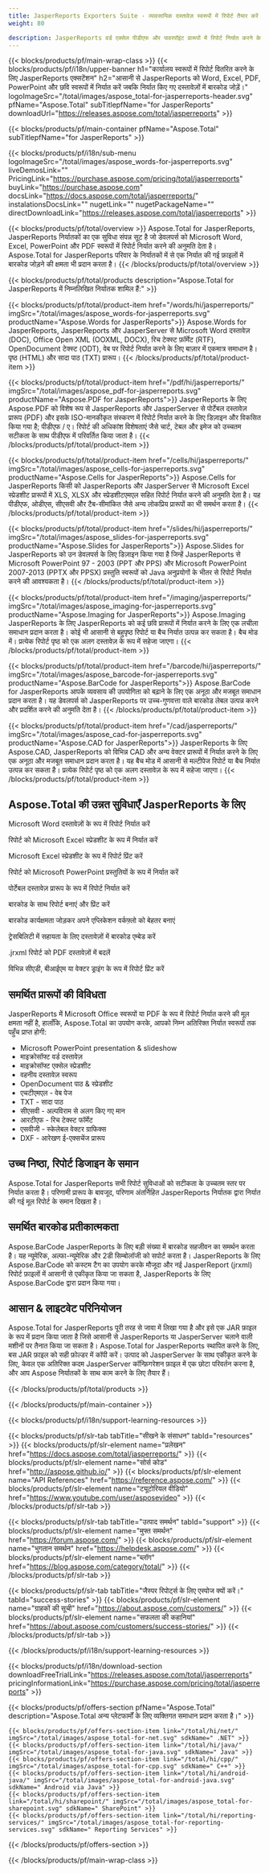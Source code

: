 ```yaml
---
title: JasperReports Exporters Suite - व्यावसायिक दस्तावेज़ स्वरूपों में रिपोर्ट तैयार करें
weight: 80

description: JasperReports वर्ड एक्सेल पीडीएफ और पावरपॉइंट प्रारूपों में रिपोर्ट निर्यात करने के लिए सूट निर्यात करता है। निर्यात की गई रिपोर्ट में बारकोड जोड़ें
---
```


{{< blocks/products/pf/main-wrap-class >}}
{{< blocks/products/pf/i18n/upper-banner h1="कार्यालय स्वरूपों में रिपोर्ट वितरित करने के लिए JasperReports एक्सटेंशन" h2="आसानी से JasperReports को Word, Excel, PDF, PowerPoint और छवि स्वरूपों में निर्यात करें जबकि निर्यात किए गए दस्तावेज़ों में बारकोड जोड़ें।" logoImageSrc="/total/images/aspose_total-for-jasperreports-header.svg" pfName="Aspose.Total" subTitlepfName="for JasperReports" downloadUrl="https://releases.aspose.com/total/jasperreports" >}}

{{< blocks/products/pf/main-container pfName="Aspose.Total" subTitlepfName="for JasperReports" >}}

{{< blocks/products/pf/i18n/sub-menu logoImageSrc="/total/images/aspose_words-for-jasperreports.svg" liveDemosLink="" PricingLink="https://purchase.aspose.com/pricing/total/jasperreports" buyLink="https://purchase.aspose.com" docsLink="https://docs.aspose.com/total/jasperreports/" instalationsDocsLink="" nugetLink="" nugetPackageName="" directDownloadLink="https://releases.aspose.com/total/jasperreports" >}}

{{< blocks/products/pf/total/overview >}}
Aspose.Total for JasperReports, JasperReports निर्यातकों का एक सुविधा संपन्न सूट है जो डेवलपर्स को Microsoft Word, Excel, PowerPoint और PDF स्वरूपों में रिपोर्ट निर्यात करने की अनुमति देता है। Aspose.Total for JasperReports परिवार के निर्यातकों में से एक निर्यात की गई फ़ाइलों में बारकोड जोड़ने की क्षमता भी प्रदान करता है।
{{< /blocks/products/pf/total/overview >}}

{{< blocks/products/pf/total/products description="Aspose.Total for JasperReports में निम्नलिखित निर्यातक शामिल हैं:" >}}

{{< blocks/products/pf/total/product-item href="/words/hi/jasperreports/" imgSrc="/total/images/aspose_words-for-jasperreports.svg" productName="Aspose.Words for JasperReports">}}
Aspose.Words for JasperReports, JasperReports और JasperServer से Microsoft Word दस्तावेज़ (DOC), Office Open XML (OOXML, DOCX), रिच टेक्स्ट फ़ॉर्मेट (RTF), OpenDocument टेक्स्ट (ODT), वेब पर रिपोर्ट निर्यात करने के लिए बाज़ार में एकमात्र समाधान है। पृष्ठ (HTML) और सादा पाठ (TXT) प्रारूप।
{{< /blocks/products/pf/total/product-item >}}

{{< blocks/products/pf/total/product-item href="/pdf/hi/jasperreports/" imgSrc="/total/images/aspose_pdf-for-jasperreports.svg" productName="Aspose.PDF for JasperReports">}}
JasperReports के लिए Aspose.PDF को विशेष रूप से JasperReports और JasperServer से पोर्टेबल दस्तावेज़ प्रारूप (PDF) और इसके ISO-मानकीकृत संस्करण में रिपोर्ट निर्यात करने के लिए डिज़ाइन और विकसित किया गया है; पीडीएफ / ए। रिपोर्ट की अधिकांश विशेषताएं जैसे चार्ट, टेबल और इमेज को उच्चतम सटीकता के साथ पीडीएफ में परिवर्तित किया जाता है।
{{< /blocks/products/pf/total/product-item >}}

{{< blocks/products/pf/total/product-item href="/cells/hi/jasperreports/" imgSrc="/total/images/aspose_cells-for-jasperreports.svg" productName="Aspose.Cells for JasperReports">}}
Aspose.Cells for JasperReports किसी को JasperReports और JasperServer से Microsoft Excel स्प्रेडशीट प्रारूपों में XLS, XLSX और स्प्रेडशीटएमएल सहित रिपोर्ट निर्यात करने की अनुमति देता है। यह पीडीएफ, ओडीएस, सीएसवी और टैब-सीमांकित जैसे अन्य लोकप्रिय प्रारूपों का भी समर्थन करता है।
{{< /blocks/products/pf/total/product-item >}}

{{< blocks/products/pf/total/product-item href="/slides/hi/jasperreports/" imgSrc="/total/images/aspose_slides-for-jasperreports.svg" productName="Aspose.Slides for JasperReports">}}
Aspose.Slides for JasperReports को उन डेवलपर्स के लिए डिज़ाइन किया गया है जिन्हें JasperReports से Microsoft PowerPoint 97 - 2003 (PPT और PPS) और Microsoft PowerPoint 2007-2013 (PPTX और PPSX) प्रस्तुति स्वरूपों को Java अनुप्रयोगों के भीतर से रिपोर्ट निर्यात करने की आवश्यकता है।
{{< /blocks/products/pf/total/product-item >}}

{{< blocks/products/pf/total/product-item href="/imaging/jasperreports/" imgSrc="/total/images/aspose_imaging-for-jasperreports.svg" productName="Aspose.Imaging for JasperReports">}}
Aspose.Imaging JasperReports के लिए JasperReports को कई छवि प्रारूपों में निर्यात करने के लिए एक लचीला समाधान प्रदान करता है। कोई भी आसानी से बहुपृष्ठ रिपोर्ट या बैच निर्यात उत्पन्न कर सकता है। बैच मोड में। प्रत्येक रिपोर्ट पृष्ठ को एक अलग दस्तावेज़ के रूप में सहेजा जाएगा।
{{< /blocks/products/pf/total/product-item >}}

{{< blocks/products/pf/total/product-item href="/barcode/hi/jasperreports/" imgSrc="/total/images/aspose_barcode-for-jasperreports.svg" productName="Aspose.BarCode for JasperReports">}}
Aspose.BarCode for JasperReports आपके व्यवसाय की उपयोगिता को बढ़ाने के लिए एक अनूठा और मजबूत समाधान प्रदान करता है। यह डेवलपर्स को JasperReports पर उच्च-गुणवत्ता वाले बारकोड लेबल उत्पन्न करने और प्रदर्शित करने की अनुमति देता है।
{{< /blocks/products/pf/total/product-item >}}

{{< blocks/products/pf/total/product-item href="/cad/jasperreports/" imgSrc="/total/images/aspose_cad-for-jasperreports.svg" productName="Aspose.CAD for JasperReports">}}
JasperReports के लिए Aspose.CAD, JasperReports को विभिन्न CAD और अन्य वेक्टर प्रारूपों में निर्यात करने के लिए एक अनूठा और मजबूत समाधान प्रदान करता है। यह बैच मोड में आसानी से मल्टीपेज रिपोर्ट या बैच निर्यात उत्पन्न कर सकता है। प्रत्येक रिपोर्ट पृष्ठ को एक अलग दस्तावेज़ के रूप में सहेजा जाएगा।
{{< /blocks/products/pf/total/product-item >}}

<!--<p></p>-->
<h2 class="pr-ft">
 <a class="anchor" id="features" name="features">
 </a>
 Aspose.Total की उन्नत सुविधाएँ JasperReports के लिए
</h2>
<div class="col-lg-4">
 <em class="fa fa-file-word-o ico-blue fa-2x col-lg-2">
 </em>
 <p class="col-lg-10">
  Microsoft Word दस्तावेज़ों के रूप में रिपोर्ट निर्यात करें
 </p>
</div>
<div class="col-lg-4">
 <em class="fa fa-file-excel-o ico-blue fa-2x col-lg-2">
 </em>
 <p class="col-lg-10">
  रिपोर्ट को Microsoft Excel स्प्रेडशीट के रूप में निर्यात करें
 </p>
</div>
<div class="col-lg-4">
 <em class="fa fa-print ico-blue fa-2x col-lg-2">
 </em>
 <p class="col-lg-10">
  Microsoft Excel स्प्रेडशीट के रूप में रिपोर्ट प्रिंट करें
 </p>
</div>
<div class="col-lg-4">
 <em class="fa fa-file-powerpoint-o ico-blue fa-2x col-lg-2">
 </em>
 <p class="col-lg-10">
  रिपोर्ट को Microsoft PowerPoint प्रस्तुतियों के रूप में निर्यात करें
 </p>
</div>
<div class="col-lg-4">
 <em class="fa fa-file-pdf-o ico-blue fa-2x col-lg-2">
 </em>
 <p class="col-lg-10">
  पोर्टेबल दस्तावेज़ प्रारूप के रूप में रिपोर्ट निर्यात करें
 </p>
</div>
<div class="col-lg-4">
 <em class="fa fa-barcode ico-blue fa-2x col-lg-2">
 </em>
 <p class="col-lg-10">
  बारकोड के साथ रिपोर्ट बनाएं और प्रिंट करें
 </p>
</div>
<div class="col-lg-4">
 <em class="fa fa-cogs ico-blue fa-2x col-lg-2">
 </em>
 <p class="col-lg-10">
  बारकोड कार्यक्षमता जोड़कर अपने एप्लिकेशन वर्कफ़्लो को बेहतर बनाएं
 </p>
</div>
<div class="col-lg-4">
 <em class="fa fa-qrcode ico-blue fa-2x col-lg-2">
 </em>
 <p class="col-lg-10">
  ट्रेसबिलिटी में सहायता के लिए दस्तावेज़ों में बारकोड एम्बेड करें
 </p>
</div>
<div class="col-lg-4">
 <em class="fa fa-file-pdf-o ico-blue fa-2x col-lg-2">
 </em>
 <p class="col-lg-10">
  .jrxml रिपोर्ट को PDF दस्तावेज़ों में बदलें
 </p>
</div>
<div class="col-lg-4">
 <em class="fa fa-file-code-o ico-blue fa-2x col-lg-2">
 </em>
 <p class="col-lg-10">
  विभिन्न सीएडी, बीआईएम या वेक्टर ड्राइंग के रूप में रिपोर्ट प्रिंट करें
 </p>
</div>
<div class="col-lg-12">
 <h2 class="h2title">
  समर्थित प्रारूपों की विविधता
 </h2>
 <p>
  JasperReports में Microsoft Office स्वरूपों या PDF के रूप में रिपोर्ट निर्यात करने की मूल क्षमता नहीं है, हालाँकि, Aspose.Total का उपयोग करके, आपको निम्न अतिरिक्त निर्यात स्वरूपों तक पहुँच प्राप्त होगी:
 </p>
 <ul class="unstyled">
  <li>
   Microsoft PowerPoint presentation &amp; slideshow
  </li>
  <li>
   माइक्रोसॉफ्ट वर्ड दस्तावेज़
  </li>
  <li>
   माइक्रोसॉफ्ट एक्सेल स्प्रेडशीट
  </li>
  <li>
   वहनीय दस्तावेज़ स्वरूप
  </li>
  <li>
   OpenDocument पाठ &amp; स्प्रेडशीट
  </li>
  <li>
   एचटीएमएल - वेब पेज
  </li>
  <li>
   TXT - सादा पाठ
  </li>
  <li>
   सीएसवी - अल्पविराम से अलग किए गए मान
  </li>
  <li>
   आरटीएफ - रिच टेक्स्ट फॉर्मेट
  </li>
  <li>
   एसवीजी - स्केलेबल वेक्टर ग्राफिक्स 
  </li>
  <li>
   DXF - आरेखण ई-एक्सचेंज प्रारूप
  </li>
 </ul>
</div>
<div class="col-lg-12">
 <h2 class="h2title">
  उच्च निष्ठा, रिपोर्ट डिजाइन के समान
 </h2>
 <p>
  Aspose.Total for JasperReports सभी रिपोर्ट सुविधाओं को सटीकता के उच्चतम स्तर पर निर्यात करता है। परिणामी प्रारूप के बावजूद, परिणाम अंतर्निहित JasperReports निर्यातक द्वारा निर्यात की गई मूल रिपोर्ट के समान दिखता है।
 </p>
</div>
<div class="col-lg-12">
 <h2 class="h2title">
  समर्थित बारकोड प्रतीकात्मकता
 </h2>
 <p>
  Aspose.BarCode JasperReports के लिए बड़ी संख्या में बारकोड सहजीवन का समर्थन करता है। यह न्यूमेरिक, अल्फा-न्यूमेरिक और 2डी सिम्बोलॉजी को सपोर्ट करता है। JasperReports के लिए Aspose.BarCode को कस्टम टैग का उपयोग करके मौजूदा और नई JasperReport (jrxml) रिपोर्ट फ़ाइलों में आसानी से एकीकृत किया जा सकता है, JasperReports के लिए Aspose.BarCode द्वारा प्रदान किया गया।
 </p>
</div>
<div class="col-lg-12">
 <h2 class="h2title">
  आसान &amp; लाइटवेट परिनियोजन
 </h2>
 <p>
  Aspose.Total for JasperReports पूरी तरह से जावा में लिखा गया है और इसे एक JAR फ़ाइल के रूप में प्रदान किया जाता है जिसे आसानी से JasperReports या JasperServer चलाने वाली मशीनों पर तैनात किया जा सकता है। Aspose.Total for JasperReports स्थापित करने के लिए, बस JAR फ़ाइल को सही फ़ोल्डर में कॉपी करें। उत्पाद को JasperServer के साथ एकीकृत करने के लिए, केवल एक अतिरिक्त कदम JasperServer कॉन्फ़िगरेशन फ़ाइल में एक छोटा परिवर्तन करना है, और आप Aspose निर्यातकों के साथ काम करने के लिए तैयार हैं।
 </p>
</div>
<!--Feature-section Start-->
<!--Feature-section End-->

{{< /blocks/products/pf/total/products >}}

{{< /blocks/products/pf/main-container >}}


{{< blocks/products/pf/i18n/support-learning-resources >}}

{{< blocks/products/pf/slr-tab tabTitle="सीखने के संसाधन" tabId="resources" >}}
{{< blocks/products/pf/slr-element name="प्रलेखन" href="https://docs.aspose.com/total/jasperreports/" >}} 
{{< blocks/products/pf/slr-element name="सोर्स कोड" href="http://aspose.github.io/" >}} 
{{< blocks/products/pf/slr-element name="API References" href="https://reference.aspose.com/" >}} 
{{< blocks/products/pf/slr-element name="ट्यूटोरियल वीडियो" href="https://www.youtube.com/user/asposevideo" >}} 
{{< /blocks/products/pf/slr-tab >}}

{{< blocks/products/pf/slr-tab tabTitle="उत्पाद समर्थन" tabId="support" >}}
{{< blocks/products/pf/slr-element name="मुफ्त समर्थन" href="https://forum.aspose.com/" >}} 
{{< blocks/products/pf/slr-element name="भुगतान समर्थन" href="https://helpdesk.aspose.com/" >}} 
{{< blocks/products/pf/slr-element name="ब्लॉग" href="https://blog.aspose.com/category/total/" >}} 
{{< /blocks/products/pf/slr-tab >}}

{{< blocks/products/pf/slr-tab tabTitle="जैस्पर रिपोर्ट्स के लिए एस्पोज क्यों करें।" tabId="success-stories" >}}
{{< blocks/products/pf/slr-element name="ग्राहकों की सूची" href="https://about.aspose.com/customers/" >}} 
{{< blocks/products/pf/slr-element name="सफलता की कहानियां" href="https://about.aspose.com/customers/success-stories/" >}} 
{{< /blocks/products/pf/slr-tab >}}

{{< /blocks/products/pf/i18n/support-learning-resources >}}

{{< blocks/products/pf/i18n/download-section downloadFreeTrialLink="https://releases.aspose.com/total/jasperreports" pricingInformationLink="https://purchase.aspose.com/pricing/total/jasperreports" >}}

{{< blocks/products/pf/offers-section pfName="Aspose.Total" description="Aspose.Total अन्य प्लेटफार्मों के लिए व्यक्तिगत समाधान प्रदान करता है।" >}}

    {{< blocks/products/pf/offers-section-item link="/total/hi/net/" imgSrc="/total/images/aspose_total-for-net.svg" sdkName=" .NET" >}}
    {{< blocks/products/pf/offers-section-item link="/total/hi/java/" imgSrc="/total/images/aspose_total-for-java.svg" sdkName=" Java" >}}
    {{< blocks/products/pf/offers-section-item link="/total/hi/cpp/" imgSrc="/total/images/aspose_total-for-cpp.svg" sdkName=" C++" >}}
    {{< blocks/products/pf/offers-section-item link="/total/hi/android-java/" imgSrc="/total/images/aspose_total-for-android-java.svg" sdkName=" Android via Java" >}}
    {{< blocks/products/pf/offers-section-item link="/total/hi/sharepoint/" imgSrc="/total/images/aspose_total-for-sharepoint.svg" sdkName=" SharePoint" >}}
    {{< blocks/products/pf/offers-section-item link="/total/hi/reporting-services/" imgSrc="/total/images/aspose_total-for-reporting-services.svg" sdkName=" Reporting Services" >}}
{{< /blocks/products/pf/offers-section >}}

{{< /blocks/products/pf/main-wrap-class >}}